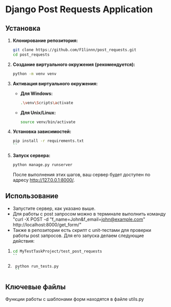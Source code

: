 # Django Post Requests Application

## Установка

1. **Клонирование репозитория:**

    ```bash
    git clone https://github.com/F1linnn/post_requests.git
    cd post_requests
    ```

2. **Создание виртуального окружения (рекомендуется):**

    ```bash
    python -m venv venv
    ```

3. **Активация виртуального окружения:**

    - **Для Windows:**

        ```bash
        .\venv\Scripts\activate
        ```

    - **Для Unix/Linux:**

        ```bash
        source venv/bin/activate
        ```

4. **Установка зависимостей:**

    ```bash
    pip install -r requirements.txt
    ``
5. **Запуск сервера:**

    ```bash
    python manage.py runserver
    ```

    После выполнения этих шагов, ваш сервер будет доступен по адресу http://127.0.0.1:8000/.

## Использование

- Запустите сервер, как указано выше.
- Для работы с post запросом можно в терминале выполнить команду "curl -X POST -d "f_name=John&f_email=john@example.com" http://localhost:8000/get_form/"
- Также в репозитории есть скрипт с unit-тестами для проверки работы post запросов. Для его запуска делаем следующие действия:

1.  ```bash
    cd MyTestTaskProject/test_post_requests  
    ``
2. ```bash
    python run_tests.py  
    ``

## Ключевые файлы
Функции работы с шаблонами форм находятся в файле utils.py
